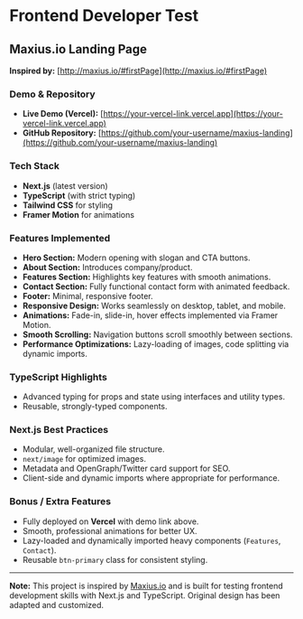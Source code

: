 # Frontend Developer Test

## Maxius.io Landing Page

**Inspired by:** [http://maxius.io/#firstPage](http://maxius.io/#firstPage)

### Demo & Repository

- **Live Demo (Vercel):** [https://your-vercel-link.vercel.app](https://your-vercel-link.vercel.app)  
- **GitHub Repository:** [https://github.com/your-username/maxius-landing](https://github.com/your-username/maxius-landing)

### Tech Stack

- **Next.js** (latest version)
- **TypeScript** (with strict typing)
- **Tailwind CSS** for styling
- **Framer Motion** for animations

### Features Implemented

- **Hero Section:** Modern opening with slogan and CTA buttons.
- **About Section:** Introduces company/product.
- **Features Section:** Highlights key features with smooth animations.
- **Contact Section:** Fully functional contact form with animated feedback.
- **Footer:** Minimal, responsive footer.
- **Responsive Design:** Works seamlessly on desktop, tablet, and mobile.
- **Animations:** Fade-in, slide-in, hover effects implemented via Framer Motion.
- **Smooth Scrolling:** Navigation buttons scroll smoothly between sections.
- **Performance Optimizations:** Lazy-loading of images, code splitting via dynamic imports.

### TypeScript Highlights

- Advanced typing for props and state using interfaces and utility types.
- Reusable, strongly-typed components.

### Next.js Best Practices

- Modular, well-organized file structure.
- `next/image` for optimized images.
- Metadata and OpenGraph/Twitter card support for SEO.
- Client-side and dynamic imports where appropriate for performance.

### Bonus / Extra Features

- Fully deployed on **Vercel** with demo link above.
- Smooth, professional animations for better UX.
- Lazy-loaded and dynamically imported heavy components (`Features`, `Contact`).
- Reusable `btn-primary` class for consistent styling.

---

**Note:** This project is inspired by [Maxius.io](http://maxius.io/) and is built for testing frontend development skills with Next.js and TypeScript. Original design has been adapted and customized.
